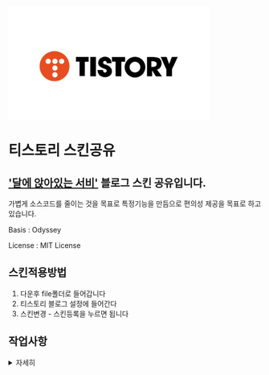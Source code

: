 <img align="center" width="400px" src="assets/Title.png">


# 티스토리 스킨공유
['달에 앉아있는 서비'](https://dalseobi.tistory.com/) 블로그 스킨 공유입니다.
--------------
가볍게 소스코드를 줄이는 것을 목표로 특정기능을 만듬으로 편의성 제공을 목표로 하고 있습니다.

Basis : Odyssey

License : MIT License

## 스킨적용방법
1. 다운후 file폴더로 들어갑니다
2. 티스토리 블로그 설정에 들어간다
3. 스킨변경 - 스킨등록을 누르면 됩니다

## 작업사항 
<details>
    <summary>자세히</summary>

### V1.0.3
* 상단이동버튼 크기 및 불투명도 조절

### V1.0.2
* 소스코드 정리

### V1.0.1
* basic 목록스타일이미지를 1:1대응사이즈로 바꾸었습니다 (C120x120)

### V1.0
* 사이드바, 푸터의 소스코드 수정 및 정렬
* 상단이동버튼 추가
* 페이스북 Btn >> 깃허브 Btn

</details>